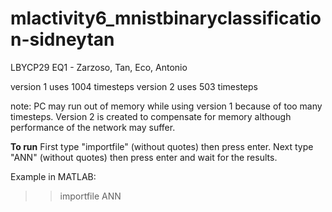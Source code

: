 # mlactivity6_mnistbinaryclassification-sidneytan
LBYCP29 EQ1 - Zarzoso, Tan, Eco, Antonio

version 1 uses 1004 timesteps
version 2 uses 503 timesteps

note: PC may run out of memory while using version 1 because of too many timesteps. Version 2 is created to compensate for memory although performance of the network may suffer.

**To run**
First type "importfile" (without quotes) then press enter. Next type "ANN" (without quotes) then press enter and wait for the results.

Example in MATLAB:
>> importfile
>> ANN